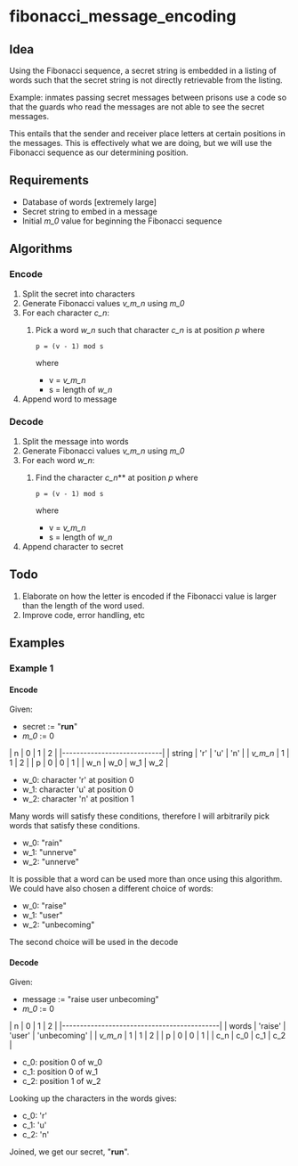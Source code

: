 # fibonacci_message_encoding

## Idea
Using the Fibonacci sequence, a secret string is embedded in a listing
of words such that the secret string is not directly retrievable from
the listing.

Example: inmates passing secret messages between prisons use a code so
that the guards who read the messages are not able to see the secret
messages.

This entails that the sender and receiver place letters at certain
positions in the messages. This is effectively what we are doing, but
we will use the Fibonacci sequence as our determining position.

## Requirements
- Database of words [extremely large]
- Secret string to embed in a message
- Initial *m_0* value for beginning the Fibonacci sequence

## Algorithms

### Encode
1. Split the secret into characters
2. Generate Fibonacci values *v_m_n* using *m_0*
3. For each character *c_n*:
    1. Pick a word *w_n* such that character *c_n* is at 
       position *p* where
       
           p = (v - 1) mod s
       
       where
       - v = *v_m_n*
       - s = length of *w_n*
4. Append word to message

### Decode
1. Split the message into words
2. Generate Fibonacci values *v_m_n* using *m_0*
3. For each word *w_n*:
    1. Find the character *c_n*** at position *p* where
       
           p = (v - 1) mod s
       
       where
       - v = *v_m_n*
       - s = length of *w_n*
4. Append character to secret

## Todo
1. Elaborate on how the letter is encoded if the Fibonacci value
   is larger than the length of the word used.
2. Improve code, error handling, etc


## Examples

### Example 1
#### Encode
Given:

- secret := "**run**"
- *m_0* := 0

| n        | 0   | 1   | 2   |
|----------------------------|
| string   | 'r' | 'u' | 'n' |
| *v_m_n*  | 1   | 1   | 2   |
| p        | 0   | 0   | 1   |
| w_n      | w_0 | w_1 | w_2 |

- w_0: character 'r' at position 0
- w_1: character 'u' at position 0
- w_2: character 'n' at position 1

Many words will satisfy these conditions, therefore I will 
arbitrarily pick words that satisfy these conditions.

- w_0: "rain"
- w_1: "unnerve"
- w_2: "unnerve"

It is possible that a word can be used more than once using this
algorithm. We could have also chosen a different choice of words:

- w_0: "raise"
- w_1: "user"
- w_2: "unbecoming"

The second choice will be used in the decode


#### Decode
Given:

- message := "raise user unbecoming"
- *m_0* := 0

| n        | 0       | 1      | 2            |
|--------------------------------------------|
| words    | 'raise' | 'user' | 'unbecoming' |
| *v_m_n*  | 1       | 1      | 2            |
| p        | 0       | 0      | 1            |
| c_n      | c_0     | c_1    | c_2          |

- c_0: position 0 of w_0
- c_1: position 0 of w_1
- c_2: position 1 of w_2

Looking up the characters in the words gives:

- c_0: 'r'
- c_1: 'u'
- c_2: 'n'

Joined, we get our secret, "**run**".



